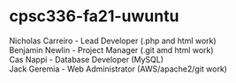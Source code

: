 # cpsc336-fa21-uwuntu
Nicholas Carreiro - Lead Developer (.php and html work)  <br />
Benjamin Newlin - Project Manager (.git amd html work)  <br />
Cas Nappi - Database Developer (MySQL)  <br />
Jack Geremia - Web Administrator (AWS/apache2/git work)  <br />

